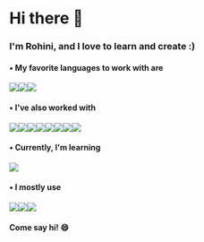   # Hi there 👋

  ### I'm Rohini, and I love to learn and create :)
  
  #### • My favorite languages to work with are
  <a style="vertical-align:center"> ![](https://img.shields.io/badge/Python-14354C?style=for-the-badge&logo=python&logoColor=white)![](https://img.shields.io/badge/R-276DC3?style=for-the-badge&logo=r&logoColor=white)![](https://img.shields.io/badge/Shell_Script-121011?style=for-the-badge&logo=gnu-bash&logoColor=white) </a>
 	
  #### • I've also worked with
  ![](https://img.shields.io/badge/MySQL-005C84?style=for-the-badge&logo=mysql&logoColor=white)![](https://img.shields.io/badge/C-00599C?style=for-the-badge&logo=c&logoColor=white)![](https://img.shields.io/badge/C%2B%2B-00599C?style=for-the-badge&logo=c%2B%2B&logoColor=white)![](https://img.shields.io/badge/Java-ED8B00?style=for-the-badge&logo=java&logoColor=white)![](https://img.shields.io/badge/HTML5-E34F26?style=for-the-badge&logo=html5&logoColor=white)![](https://img.shields.io/badge/CSS3-1572B6?style=for-the-badge&logo=css3&logoColor=white)![](https://img.shields.io/badge/JavaScript-F7DF1E?style=for-the-badge&logo=javascript&logoColor=black)![](https://img.shields.io/badge/Bootstrap-563D7C?style=for-the-badge&logo=bootstrap&logoColor=white)
  
  #### • Currently, I'm learning
  ![](https://img.shields.io/badge/TensorFlow-FF6F00?style=for-the-badge&logo=tensorflow&logoColor=white)
  
  
  #### • I mostly use
  ![](https://img.shields.io/badge/Colab-F9AB00?style=for-the-badge&logo=googlecolab&color=525252)![](https://img.shields.io/badge/Visual_Studio_Code-0078D4?style=for-the-badge&logo=visual%20studio%20code&logoColor=white)![](https://img.shields.io/badge/RStudio-75AADB?style=for-the-badge&logo=RStudio&logoColor=white)
  
  #### Come say hi! 😄

<!-- **rohinidas18/rohinidas18** is a ✨ _special_ ✨ repository because its `README.md` (this file) appears on your GitHub profile.-->
